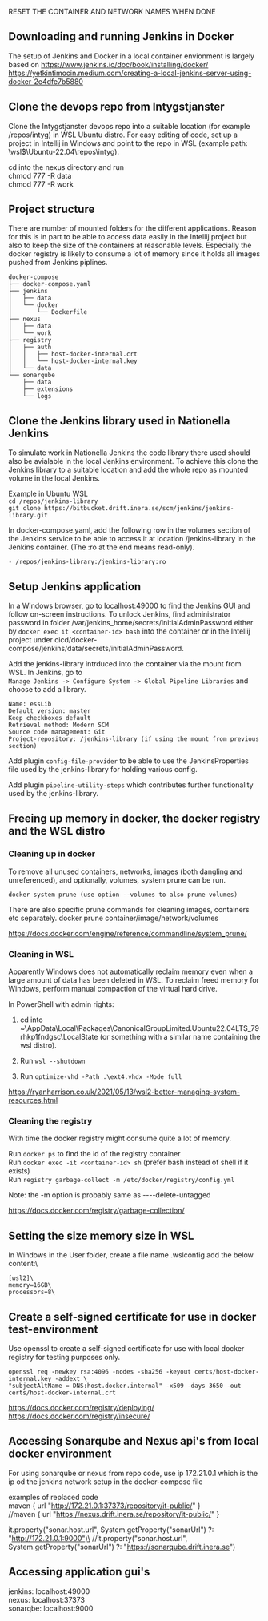 RESET THE CONTAINER AND NETWORK NAMES WHEN DONE

## Downloading and running Jenkins in Docker
The setup of Jenkins and Docker in a local container envionment is largely based on
https://www.jenkins.io/doc/book/installing/docker/ \
https://yetkintimocin.medium.com/creating-a-local-jenkins-server-using-docker-2e4dfe7b5880

## Clone the devops repo from Intygstjanster
Clone the Intygstjanster devops repo into a suitable location (for example /repos/intyg) in WSL
Ubuntu distro. For easy editing of code, set up a project in Intellij in Windows and point to the
repo in WSL (example path: \\wsl$\Ubuntu-22.04\repos\intyg).

cd into the nexus directory and run\
chmod 777 -R data\
chmod 777 -R work

## Project structure
There are number of mounted folders for the different applications. Reason for this is in part to
be able to access data easily in the Intellij project but also to keep the size of the containers
at reasonable levels. Especially the docker registry is likely to consume a lot of memory
since it holds all images pushed from Jenkins piplines.

```
docker-compose
├── docker-compose.yaml
├── jenkins
│   ├── data
│   └── docker
│       └── Dockerfile
├── nexus
│   ├── data
│   └── work
├── registry
│   ├── auth
│   │   ├── host-docker-internal.crt
│   │   └── host-docker-internal.key
│   └── data
└── sonarqube
    ├── data
    ├── extensions
    └── logs
```


## Clone the Jenkins library used in Nationella Jenkins
To simulate work in Nationella Jenkins the code library there used should also be avialable in
the local Jenkins environment. To achieve this clone the Jenkins library to a suitable
location and add the whole repo as mounted volume in the local Jenkins.

Example in Ubuntu WSL\
```cd /repos/jenkins-library```\
```git clone https://bitbucket.drift.inera.se/scm/jenkins/jenkins-library.git```

In docker-compose.yaml, add the following row in the volumes section of the Jenkins service to
be able to access it at location /jenkins-library in the Jenkins container. (The :ro at the end
means read-only).

```- /repos/jenkins-library:/jenkins-library:ro```


## Setup Jenkins application
In a Windows browser, go to localhost:49000 to find the Jenkins GUI and follow on-screen
instructions. To unlock Jenkins, find administrator password in folder /var/jenkins_home/secrets/initialAdminPassword
either by ```docker exec it <container-id> bash``` into the container or in the Intellij project
under cicd/docker-compose/jenkins/data/secrets/initialAdminPassword.

Add the jenkins-library intrduced into the container via the mount from WSL. In Jenkins,
go to \
```Manage Jenkins -> Configure System -> Global Pipeline Libraries``` and choose to add a library.

    Name: essLib
    Default version: master
    Keep checkboxes default
    Retrieval method: Modern SCM
    Source code management: Git
    Project-repository: /jenkins-library (if using the mount from previous section)

Add plugin ```config-file-provider``` to be able to use the JenkinsProperties file used by
the jenkins-library for holding various config.

Add plugin ```pipeline-utility-steps``` which contributes further functionality used by the
jenkins-library.


## Freeing up memory in docker, the docker registry and the WSL distro

### Cleaning up in docker
To remove all unused containers, networks, images (both dangling and unreferenced), and optionally,
volumes, system prune can be run.

```docker system prune (use option --volumes to also prune volumes)```

There are also specific prune commands for cleaning images, containers etc separately.
docker prune container/image/network/volumes

https://docs.docker.com/engine/reference/commandline/system_prune/


### Cleaning in WSL
Apparently Windows does not automatically reclaim memory even when a large amount of data
has been deleted in WSL. To reclaim freed memory for Windows, perform manual compaction
of the virtual hard drive.

In PowerShell with admin rights:
1. cd into ~\AppData\Local\Packages\CanonicalGroupLimited.Ubuntu22.04LTS_79rhkp1fndgsc\LocalState
   (or something with a similar name containing the wsl distro).

2. Run ```wsl --shutdown```

3. Run ```optimize-vhd -Path .\ext4.vhdx -Mode full```

https://ryanharrison.co.uk/2021/05/13/wsl2-better-managing-system-resources.html


### Cleaning the registry


With time the docker registry might consume quite a lot of memory.

Run ```docker ps``` to find the id of the registry container\
Run ```docker exec -it <container-id> sh``` (prefer bash instead of shell if it exists)\
Run ```registry garbage-collect -m /etc/docker/registry/config.yml```

Note: the -m option is probably same as ----delete-untagged

https://docs.docker.com/registry/garbage-collection/



## Setting the size memory size in WSL
In Windows in the User folder, create a file name .wslconfig add the below content:\

    [wsl2]\
    memory=16GB\
    processors=8\




## Create a self-signed certificate for use in docker test-environment

Use openssl to create a self-signed certificate for use with local docker registry for testing
purposes only.

    openssl req -newkey rsa:4096 -nodes -sha256 -keyout certs/host-docker-internal.key -addext \
    "subjectAltName = DNS:host.docker.internal" -x509 -days 3650 -out certs/host-docker-internal.crt

https://docs.docker.com/registry/deploying/ \
https://docs.docker.com/registry/insecure/



## Accessing Sonarqube and Nexus api's from local docker environment
For using sonarqube or nexus from repo code, use ip 172.21.0.1 which is the ip od the jenkins network
setup in the docker-compose file

examples of replaced code\
maven { url "http://172.21.0.1:37373/repository/it-public/" }\
//maven { url "https://nexus.drift.inera.se/repository/it-public/" }

it.property("sonar.host.url", System.getProperty("sonarUrl") ?: "http://172.21.0.1:9000")\
//it.property("sonar.host.url", System.getProperty("sonarUrl") ?: "https://sonarqube.drift.inera.se")


## Accessing application gui's
jenkins: localhost:49000\
nexus: localhost:37373\
sonarqbe: localhost:9000



